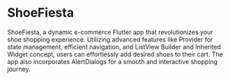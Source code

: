 # ShoeFiesta
ShoeFiesta, a dynamic e-commerce Flutter app that revolutionizes your shoe shopping experience. Utilizing advanced features like Provider for state management, efficient navigation, and ListView Builder and Inherited Widget concept, users can effortlessly add desired shoes to their cart. The app also incorporates AlertDialogs for a smooth and interactive shopping journey. 

